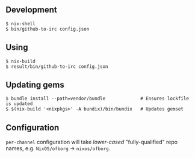 ## Development

```
$ nix-shell
$ bin/github-to-irc config.json
```

## Using

```
$ nix-build
$ result/bin/github-to-irc config.json
```

## Updating gems

```
$ bundle install --path=vendor/bundle             # Ensures lockfile is updated
$ $(nix-build '<nixpkgs>' -A bundix)/bin/bundix   # Updates gemset
```

## Configuration

`per-channel` configuration will take *lower-cased* "fully-qualified" repo names, e.g. `NixOS/ofborg` → `nixos/ofborg`.
